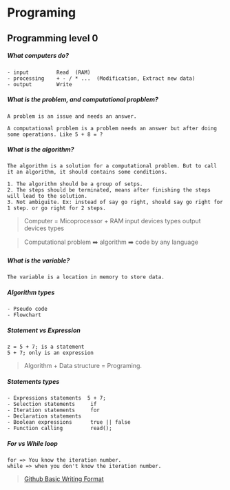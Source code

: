 # Programing

## Programming level 0

##### What computers do?
```
- input         Read  (RAM)
- processing    + - / * ...  (Modification, Extract new data)
- output        Write
```

##### What is the problem, and computational propblem?
```
A problem is an issue and needs an answer.

A computational problem is a problem needs an answer but after doing some operations. Like 5 + 8 = ?
```
##### What is the algorithm?
```
The algorithm is a solution for a computational problem. But to call it an algorithm, it should contains some conditions. 

1. The algorithm should be a group of setps.
2. The steps should be terminated, means after finishing the steps will lead to the solution.
3. Not ambiguite. Ex: instead of say go right, should say go right for 1 step. or go right for 2 steps.
```
> Computer = Micoprocessor + RAM
> input devices types
> output devices types

> Computational problem ➡️ algorithm ➡️ code by any language

##### What is the variable?
```
The variable is a location in memory to store data.
```

##### Algorithm types
```
- Pseudo code
- Flowchart
```

##### Statement vs Expression
```
z = 5 + 7; is a statement
5 + 7; only is an expression
```

> Algorithm + Data structure = Programing.

##### Statements types
```
- Expressions statements  5 + 7;
- Selection statements     if
- Iteration statements     for
- Declaration statements
- Boolean expressions      true || false
- Function calling         read();
```

##### For vs While loop
```
for => You know the iteration number.
while => when you don't know the iteration number.
```

> [Github Basic Writing Format](https://docs.github.com/en/get-started/writing-on-github/getting-started-with-writing-and-formatting-on-github/basic-writing-and-formatting-syntax#styling-text)
